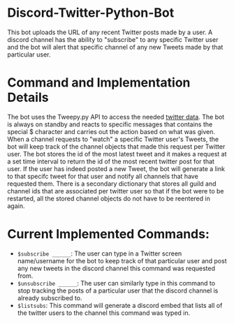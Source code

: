 # Discord-Twitter-Python-Bot
This bot uploads the URL of any recent Twitter posts made by a user. A discord channel has the ability to "subscribe" to any specific Twitter user and the bot will alert that specific channel of any new Tweets made by that particular user.

# Command and Implementation Details
The bot uses the Tweepy.py API to access the needed [twitter data](https://twitter.com/). The bot is always on standby and reacts to specific messages that contains the special $ character and carries out the action based on what was given. When a channel requests to "watch" a specific Twitter user's Tweets, the bot will keep track of the channel objects that made this request per Twitter user. The bot stores the id of the most latest tweet and it makes a request at a set time interval to return the id of the most recent twitter post for that user. If the user has indeed posted a new Tweet, the bot will generate a link to that specifc tweet for that user and notify all channels that have requested them. There is a secondary dictionary that stores all guild and channel ids that are associated per twitter user so that if the bot were to be restarted, all the stored channel objects do not have to be reentered in again. 
# Current Implemented Commands:
- `$subscribe ______`: The user can type in a Twitter screen name/username for the bot to keep track of that particular user and post any new tweets in the discord channel this command was requested from.
- `$unsubscribe ______`: The user can similarly type in this command to stop tracking the posts of a particular user that the discord channel is already subscribed to.
- `$listsubs`: This command will generate a discord embed that lists all of the twitter users to the channel this command was typed in. 
